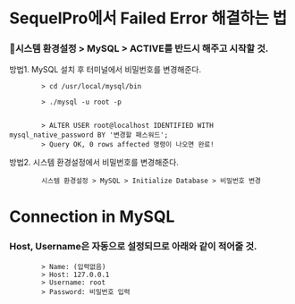 # SequelPro에서 Failed Error 해결하는 법
### 📍시스템 환경설정 > MySQL > ACTIVE를 반드시 해주고 시작할 것.

방법1. MySQL 설치 후 터미널에서 비밀번호를 변경해준다.

            > cd /usr/local/mysql/bin

            > ./mysql -u root -p

            
            > ALTER USER root@localhost IDENTIFIED WITH mysql_native_password BY '변경할 패스워드';
            > Query OK, 0 rows affected 명령이 나오면 완료!

방법2. 시스템 환경설정에서 비밀번호를 변경해준다.

            시스템 환경설정 > MySQL > Initialize Database > 비밀번호 변경


# Connection in MySQL
### Host, Username은 자동으로 설정되므로 아래와 같이 적어줄 것.
            > Name: (입력없음)
            > Host: 127.0.0.1
            > Username: root
            > Password: 비밀번호 입력
            